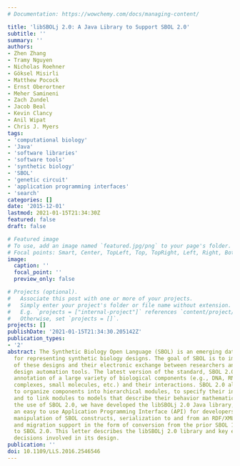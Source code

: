 ```yaml
---
# Documentation: https://wowchemy.com/docs/managing-content/

title: 'libSBOLj 2.0: A Java Library to Support SBOL 2.0'
subtitle: ''
summary: ''
authors:
- Zhen Zhang
- Tramy Nguyen
- Nicholas Roehner
- Göksel Misirli
- Matthew Pocock
- Ernst Oberortner
- Meher Samineni
- Zach Zundel
- Jacob Beal
- Kevin Clancy
- Anil Wipat
- Chris J. Myers
tags:
- 'computational biology'
- 'Java'
- 'software libraries'
- 'software tools'
- 'synthetic biology'
- 'SBOL'
- 'genetic circuit'
- 'application programming interfaces'
- 'search'
categories: []
date: '2015-12-01'
lastmod: 2021-01-15T21:34:30Z
featured: false
draft: false

# Featured image
# To use, add an image named `featured.jpg/png` to your page's folder.
# Focal points: Smart, Center, TopLeft, Top, TopRight, Left, Right, BottomLeft, Bottom, BottomRight.
image:
  caption: ''
  focal_point: ''
  preview_only: false

# Projects (optional).
#   Associate this post with one or more of your projects.
#   Simply enter your project's folder or file name without extension.
#   E.g. `projects = ["internal-project"]` references `content/project/deep-learning/index.md`.
#   Otherwise, set `projects = []`.
projects: []
publishDate: '2021-01-15T21:34:30.205142Z'
publication_types:
- '2'
abstract: The Synthetic Biology Open Language (SBOL) is an emerging data standard
  for representing synthetic biology designs. The goal of SBOL is to improve the reproducibility
  of these designs and their electronic exchange between researchers and/or genetic
  design automation tools. The latest version of the standard, SBOL 2.0, enables the
  annotation of a large variety of biological components (e.g., DNA, RNA, proteins,
  complexes, small molecules, etc.) and their interactions. SBOL 2.0 also allows researchers
  to organize components into hierarchical modules, to specify their intended functions,
  and to link modules to models that describe their behavior mathematically. To support
  the use of SBOL 2.0, we have developed the libSBOLj 2.0 Java library, which provides
  an easy to use Application Programming Interface (API) for developers, including
  manipulation of SBOL constructs, serialization to and from an RDF/XML file format,
  and migration support in the form of conversion from the prior SBOL 1.1 standard
  to SBOL 2.0. This letter describes the libSBOLj 2.0 library and key engineering
  decisions involved in its design.
publication: ''
doi: 10.1109/LLS.2016.2546546
---
```


